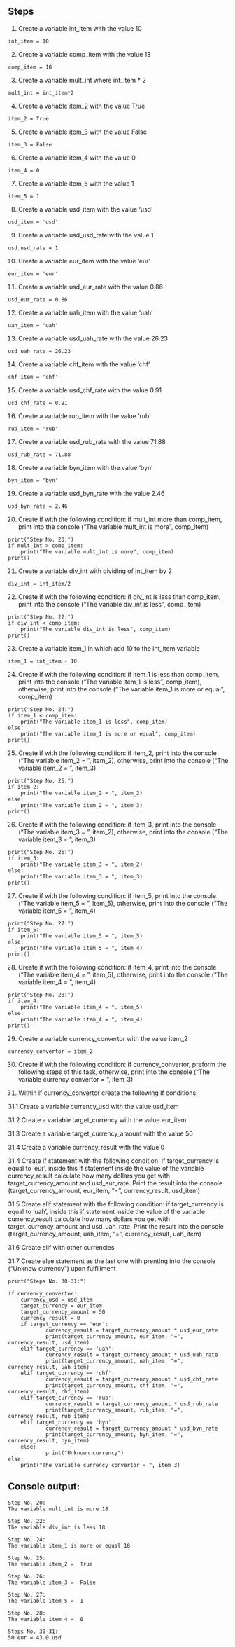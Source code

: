 ## Steps

 1. Create a variable int_item with the value 10

```
int_item = 10
```

 2. Create a variable comp_item with the value 18

```
comp_item = 18
```

 3. Create a variable mult_int where int_item * 2

```
mult_int = int_item*2
```

4. Create a variable item_2 with the value True

```
item_2 = True
```

5. Create a variable item_3 with the value False

```
item_3 = False
```

6. Create a variable item_4 with the value 0

```
item_4 = 0
```

7. Create a variable item_5 with the value 1

```
item_5 = 1
```

8. Create a variable usd_item with the value ‘usd’

```
usd_item = 'usd'
```

9. Create a variable usd_usd_rate with the value 1

```
usd_usd_rate = 1
```

10. Create a variable eur_item with the value ‘eur’

```
eur_item = 'eur'
```

11. Create a variable usd_eur_rate with the value 0.86

```
usd_eur_rate = 0.86
```

12. Create a variable uah_item with the value ‘uah’

```
uah_item = 'uah'
```

13. Create a variable usd_uah_rate with the value 26.23

```
usd_uah_rate = 26.23
```

14. Create a variable chf_item with the value ‘chf’

```
chf_item = 'chf'
```

15. Create a variable usd_chf_rate with the value 0.91

```
usd_chf_rate = 0.91
```

16. Create a variable rub_item with the value ‘rub’

```
rub_item = 'rub'
```

17. Create a variable usd_rub_rate with the value 71.88

```
usd_rub_rate = 71.88
```

18. Create a variable byn_item with the value ‘byn’

```
byn_item = 'byn'
```

19. Create a variable usd_byn_rate with the value 2.46

```
usd_byn_rate = 2.46
```

20. Сreate if with the following condition: if mult_int more than comp_item, print into the console (“The variable mult_int is more”, comp_item)

```
print("Step No. 20:")
if mult_int > comp_item:
    print("The variable mult_int is more", comp_item)
print()
```

21. Create a variable div_int with dividing of int_item by 2

```
div_int = int_item/2
```

22. Сreate if with the following condition: if div_int is less than comp_item, print into the console (“The variable div_int is less”, comp_item)

```
print("Step No. 22:")
if div_int < comp_item:
    print("The variable div_int is less", comp_item)
print()
```

23. Create a variable item_1 in which add 10 to the int_item variable

```
item_1 = int_item + 10
```

24. Сreate if with the following condition: if item_1 is less than comp_item, print into the console (“The variable item_1 is less”, comp_item), otherwise, print into the console (“The variable item_1 is more or equal”, comp_item)

```
print("Step No. 24:")
if item_1 < comp_item:
    print("The variable item_1 is less", comp_item)
else:
    print("The variable item_1 is more or equal", comp_item)
print()
```

25. Сreate if with the following condition: if item_2, print into the console (“The variable item_2 = ”, item_2), otherwise, print into the console (“The variable item_2 = ”, item_3)

```
print("Step No. 25:")
if item_2:
    print("The variable item_2 = ", item_2)
else:
    print("The variable item_2 = ", item_3)
print()
```

26. Сreate if with the following condition: if item_3, print into the console (“The variable item_3 = ”, item_2), otherwise, print into the console (“The variable item_3 = ”, item_3)

```
print("Step No. 26:")
if item_3:
    print("The variable item_3 = ", item_2)
else:
    print("The variable item_3 = ", item_3)
print()
```

27. Сreate if with the following condition: if item_5, print into the console (“The variable item_5 = ”, item_5), otherwise, print into the console (“The variable item_5 = ”, item_4)

```
print("Step No. 27:")
if item_5:
    print("The variable item_5 = ", item_5)
else:
    print("The variable item_5 = ", item_4)
print()
```

28. Сreate if with the following condition: if item_4, print into the console (“The variable item_4 = ”, item_5), otherwise, print into the console (“The variable item_4 = ”, item_4)

```
print("Step No. 28:")
if item_4:
    print("The variable item_4 = ", item_5)
else:
    print("The variable item_4 = ", item_4)
print()
```

29. Create a variable currency_convertor with the value item_2

```
currency_convertor = item_2
```

30. Сreate if with the following condition: if currency_convertor, preform the following steps of this task, otherwise, print into the console (“The variable currency_convertor = ”, item_3)

31. Within if currency_convertor create the following If conditions:

31.1 Create a variable currency_usd with the value usd_item

31.2 Create a variable target_currency with the value eur_item

31.3 Create a variable target_currency_amount with the value 50

31.4 Create a variable currency_result with the value 0

31.4 Create if statement with the following condition: if target_currency is equal to ‘eur’, inside this if statement inside the value of the variable currency_result calculate how many dollars you get with target_currency_amount and usd_eur_rate. Print the result into the console (target_currency_amount, eur_item, “=”, currency_result, usd_item)

31.5 Create elif statement with the following condition: if target_currency is equal to ‘uah’, inside this if statement inside the value of the variable currency_result calculate how many dollars you get with target_currency_amount and usd_uah_rate. Print the result into the console (target_currency_amount, uah_item, “=”, currency_result, uah_item)

31.6 Create elif with other currencies

31.7 Create else statement as the last one with prenting into the console (“Unknow currency”) upon fulfillment

```
print("Steps No. 30-31:")

if currency_convertor:
    currency_usd = usd_item
    target_currency = eur_item
    target_currency_amount = 50
    currency_result = 0
    if target_currency == 'eur':
            currency_result = target_currency_amount * usd_eur_rate
            print(target_currency_amount, eur_item, "=", currency_result, usd_item)
    elif target_currency == 'uah':
            currency_result = target_currency_amount * usd_uah_rate
            print(target_currency_amount, uah_item, "=", currency_result, uah_item)
    elif target_currency == 'chf':
            currency_result = target_currency_amount * usd_chf_rate
            print(target_currency_amount, chf_item, "=", currency_result, chf_item)
    elif target_currency == 'rub':
            currency_result = target_currency_amount * usd_rub_rate
            print(target_currency_amount, rub_item, "=", currency_result, rub_item)
    elif target_currency == 'byn':
            currency_result = target_currency_amount * usd_byn_rate
            print(target_currency_amount, byn_item, "=", currency_result, byn_item)
    else:
            print("Unknown currency")
else:
    print("The variable currency_convertor = ", item_3)
```

## Console output:

```
Step No. 20:
The variable mult_int is more 18

Step No. 22:
The variable div_int is less 18

Step No. 24:
The variable item_1 is more or equal 18

Step No. 25:
The variable item_2 =  True

Step No. 26:
The variable item_3 =  False

Step No. 27:
The variable item_5 =  1

Step No. 28:
The variable item_4 =  0

Steps No. 30-31:
50 eur = 43.0 usd
```

